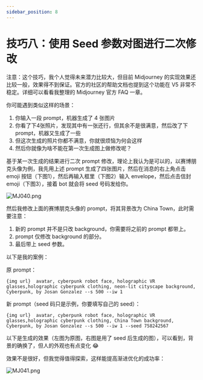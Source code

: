 ```yaml
---
sidebar_position: 8
---
```

# 技巧八：使用 Seed 参数对图进行二次修改

注意：这个技巧，我个人觉得未来潜力比较大，但目前 Midjourney 的实现效果还比较一般，效果得不到保证。官方的社区的帮助文档也提到这个功能在 V5 非常不稳定。详细可以看看我整理的 Midjourney 官方 FAQ 一章。

你可能遇到类似这样的场景：

1. 你输入一段 prompt，机器生成了 4 张图片
2. 你看了下4张照片，发现其中有一张还行，但其余不是很满意，然后改了下 prompt，机器又生成了一些
3. 但这次生成的照片你都不满意，你就很烦恼为何会这样
4. 然后你就像为啥不能在第一次生成图上做修改呢？

基于某一次生成的结果进行二次 prompt 修改，理论上我认为是可以的，以赛博朋克头像为例，我先用上述 prompt 生成了四张图片，然后在消息的右上角点击 emoji 按钮（下图1），然后再输入框里（下图2）输入 envelope，然后点击信封 emoji（下图3），接着 bot 就会将 seed 号码发给你。

![MJ040.png](https://res.craft.do/user/full/d845172f-becd-4255-bf79-d722098b2d83/doc/15EA26B6-9B49-4076-B8D8-DFE53ABD52C8/A81C7114-3DD6-4EB3-A4BA-FBB1A68713CC_2/MybA70bYUjrlgsScqvQUbkdVbbftxkf40OPdtEHsGdkz/MJ040.png)

然后我修改上面的赛博朋克头像的 prompt，将其背景改为 China Town，此时需要注意：

1. 新的 prompt 并不是只改 background，你需要将之前的 prompt 都带上。
2. prompt 仅修改 background 的部分。
3. 最后带上 seed 参数。

以下是我的案例：

原 prompt：

```other
{img url}  avatar, cyberpunk robot face, holographic VR glasses,holographic cyberpunk clothing, neon-lit cityscape background, Cyberpunk, by Josan Gonzalez --s 500 --iw 1
```

新 prompt（seed 码只是示例，你要填写自己的 seed）：

```other
{img url}  avatar, cyberpunk robot face, holographic VR glasses,holographic cyberpunk clothing, China Town background, Cyberpunk, by Josan Gonzalez --s 500 --iw 1 --seed 758242567
```

以下是生成的效果（左图为原图，右图是用了 seed 后生成的图），可以看到，背景的确换了，但人的外观也有点变化 😂

效果不是很好，但我觉得值得探索，这样能提高渐进优化的成功率：

![MJ041.png](https://res.craft.do/user/full/d845172f-becd-4255-bf79-d722098b2d83/doc/15EA26B6-9B49-4076-B8D8-DFE53ABD52C8/56857A8C-7F46-4631-BEAA-696EE75C3A4E_2/FLBeKQqjyzfqEIyRyHUon4bg0JOXdteAPE7TgjsrZ60z/MJ041.png)

